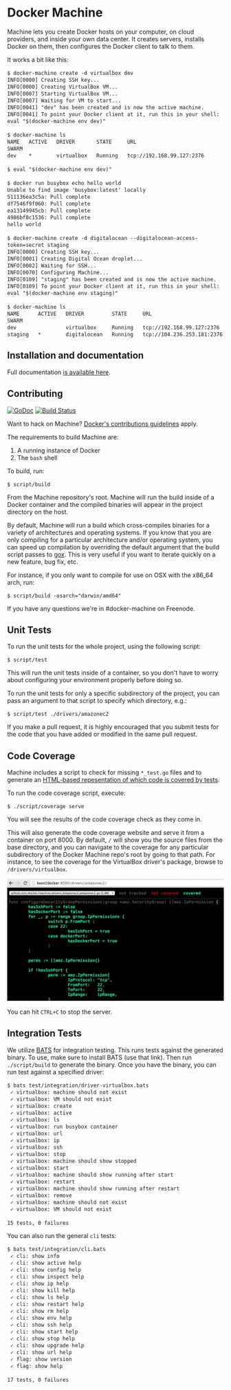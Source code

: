 # Docker Machine

Machine lets you create Docker hosts on your computer, on cloud providers, and
inside your own data center. It creates servers, installs Docker on them, then
configures the Docker client to talk to them.

It works a bit like this:

```console
$ docker-machine create -d virtualbox dev
INFO[0000] Creating SSH key...
INFO[0000] Creating VirtualBox VM...
INFO[0007] Starting VirtualBox VM...
INFO[0007] Waiting for VM to start...
INFO[0041] "dev" has been created and is now the active machine.
INFO[0041] To point your Docker client at it, run this in your shell: eval "$(docker-machine env dev)"

$ docker-machine ls
NAME   ACTIVE   DRIVER       STATE     URL                         SWARM
dev    *        virtualbox   Running   tcp://192.168.99.127:2376

$ eval "$(docker-machine env dev)"

$ docker run busybox echo hello world
Unable to find image 'busybox:latest' locally
511136ea3c5a: Pull complete
df7546f9f060: Pull complete
ea13149945cb: Pull complete
4986bf8c1536: Pull complete
hello world

$ docker-machine create -d digitalocean --digitalocean-access-token=secret staging
INFO[0000] Creating SSH key...
INFO[0001] Creating Digital Ocean droplet...
INFO[0002] Waiting for SSH...
INFO[0070] Configuring Machine...
INFO[0109] "staging" has been created and is now the active machine.
INFO[0109] To point your Docker client at it, run this in your shell: eval "$(docker-machine env staging)"

$ docker-machine ls
NAME      ACTIVE   DRIVER         STATE     URL                          SWARM
dev                virtualbox     Running   tcp://192.168.99.127:2376
staging   *        digitalocean   Running   tcp://104.236.253.181:2376
```

## Installation and documentation

Full documentation [is available here](https://docs.docker.com/machine/).

## Contributing

[![GoDoc](https://godoc.org/github.com/docker/machine?status.png)](https://godoc.org/github.com/docker/machine)
[![Build Status](https://travis-ci.org/docker/machine.svg?branch=master)](https://travis-ci.org/docker/machine)

Want to hack on Machine? [Docker's contributions guidelines](https://github.com/docker/docker/blob/master/CONTRIBUTING.md) apply.

The requirements to build Machine are:

1. A running instance of Docker
2. The `bash` shell

To build, run:

    $ script/build

From the Machine repository's root.  Machine will run the build inside of a
Docker container and the compiled binaries will appear in the project directory
on the host.

By default, Machine will run a build which cross-compiles binaries for a variety
of architectures and operating systems.  If you know that you are only compiling
for a particular architecture and/or operating system, you can speed up
compilation by overriding the default argument that the build script passes
to [gox](https://github.com/mitchellh/gox).  This is very useful if you want
to iterate quickly on a new feature, bug fix, etc.

For instance, if you only want to compile for use on OSX with the x86_64 arch,
run:

    $ script/build -osarch="darwin/amd64"

If you have any questions we're in #docker-machine on Freenode.

## Unit Tests

To run the unit tests for the whole project, using the following script:

    $ script/test

This will run the unit tests inside of a container, so you don't have to worry
about configuring your environment properly before doing so.

To run the unit tests for only a specific subdirectory of the project, you can
pass an argument to that script to specify which directory, e.g.:

    $ script/test ./drivers/amazonec2

If you make a pull request, it is highly encouraged that you submit tests for
the code that you have added or modified in the same pull request.

## Code Coverage

Machine includes a script to check for missing `*_test.go` files and to generate
an [HTML-based repesentation of which code is covered by tests](http://blog.golang.org/cover#TOC_5.).

To run the code coverage script, execute:

```console
$ ./script/coverage serve
```

You will see the results of the code coverage check as they come in.

This will also generate the code coverage website and serve it from a container
on port 8000.  By default, `/` will show you the source files from the base
directory, and you can navigate to the coverage for any particular subdirectory
of the Docker Machine repo's root by going to that path.  For instance, to see
the coverage for the VirtualBox driver's package, browse to `/drivers/virtualbox`.

![](/docs/img/coverage.png)

You can hit `CTRL+C` to stop the server.

## Integration Tests
We utilize [BATS](https://github.com/sstephenson/bats) for integration testing.
This runs tests against the generated binary.  To use, make sure to install
BATS (use that link).  Then run `./script/build` to generate the binary.  Once
you have the binary, you can run test against a specified driver:

```
$ bats test/integration/driver-virtualbox.bats
 ✓ virtualbox: machine should not exist
 ✓ virtualbox: VM should not exist
 ✓ virtualbox: create
 ✓ virtualbox: active
 ✓ virtualbox: ls
 ✓ virtualbox: run busybox container 
 ✓ virtualbox: url
 ✓ virtualbox: ip
 ✓ virtualbox: ssh
 ✓ virtualbox: stop
 ✓ virtualbox: machine should show stopped
 ✓ virtualbox: start
 ✓ virtualbox: machine should show running after start
 ✓ virtualbox: restart
 ✓ virtualbox: machine should show running after restart
 ✓ virtualbox: remove
 ✓ virtualbox: machine should not exist
 ✓ virtualbox: VM should not exist

15 tests, 0 failures
```

You can also run the general `cli` tests:

```
$ bats test/integration/cli.bats
 ✓ cli: show info
 ✓ cli: show active help
 ✓ cli: show config help
 ✓ cli: show inspect help
 ✓ cli: show ip help
 ✓ cli: show kill help
 ✓ cli: show ls help
 ✓ cli: show restart help
 ✓ cli: show rm help
 ✓ cli: show env help
 ✓ cli: show ssh help
 ✓ cli: show start help
 ✓ cli: show stop help
 ✓ cli: show upgrade help
 ✓ cli: show url help
 ✓ flag: show version
 ✓ flag: show help

17 tests, 0 failures
```

